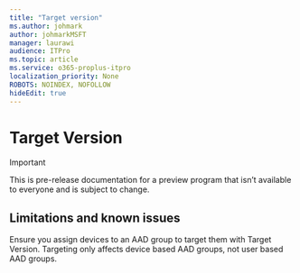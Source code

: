 ```yaml
---
title: "Target version"
ms.author: johmark
author: johmarkMSFT
manager: laurawi
audience: ITPro
ms.topic: article
ms.service: o365-proplus-itpro
localization_priority: None
ROBOTS: NOINDEX, NOFOLLOW
hideEdit: true
---
```


# Target Version

> [!IMPORTANT]
> This is pre-release documentation for a preview program that isn’t available to everyone and is subject to change.

## Limitations and known issues

Ensure you assign devices to an AAD group to target them with Target Version. Targeting only affects device based AAD groups, not user based AAD groups.